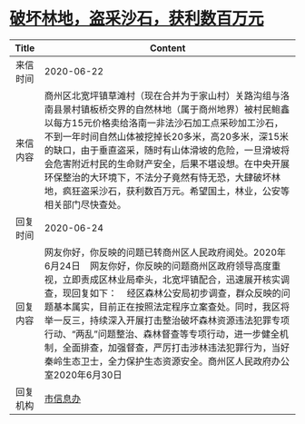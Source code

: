 # <a href="http://www.shangluo.gov.cn/zmhd/ldxxxx.jsp?urltype=leadermail.LeaderMailContentUrl&wbtreeid=1112&leadermailid=6075">破坏林地，盗采沙石，获利数百万元</a>
| Title |                                                                                                                                Content                                                                                                                                 |
|:-----:|------------------------------------------------------------------------------------------------------------------------------------------------------------------------------------------------------------------------------------------------------------------------|
| 来信时间  | 2020-06-22                                                                                                                                                                                                                                                             |
| 来信内容  | 商州区北宽坪镇草滩村（现在合并为于家山村）关路沟组与洛南县景村镇板桥交界的自然林地（属于商州地界）被村民鲍鑫以每方15元价格卖给洛南一非法沙石加工点采砂加工沙石，不到一年时间自然山体被挖掉长20多米，高20多米，深15米的缺口，由于垂直盗采，随时有山体滑坡的危险，一旦滑坡将会危害附近村民的生命财产安全，后果不堪设想。在中央开展环保整治的大环境下，不法分子竟然有恃无恐，大肆破坏林地，疯狂盗采沙石，获利数百万元。希望国土，林业，公安等相关部门尽快查处。                                     |
| 回复时间  | 2020-06-24                                                                                                                                                                                                                                                             |
| 回复内容  | 网友你好，你反映的问题已转商州区人民政府阅处。2020年6月24日    网友你好，你反映的问题商州区政府领导高度重视，立即责成区林业局牵头，北宽坪镇配合，迅速展开核实调查，现回复如下：    经区森林公安局初步调查，群众反映的问题基本属实，目前正在按照法定程序立案查处。同时，我区将举一反三，持续深入开展打击整治破坏森林资源违法犯罪专项行动、“两乱”问题整治、森林督查等专项行动，进一步健全机制，全面排查，加强督查，严厉打击涉林违法犯罪行为，当好秦岭生态卫士，全力保护生态资源安全。商州区人民政府办公室2020年6月30日 |
| 回复机构  | <a href="../../category/agencies/市信息办.md">市信息办</a>                                                                                                                                                                                                                     |